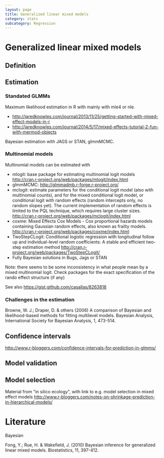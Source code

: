 ```yaml
---
layout: page
title: Generalized linear mixed models
category: stats
subcategory: Regression
---
```


Generalized linear mixed models
===


## Definition 




## Estimation

### Standated GLMMs

Maximum likelihood estimation in R with mainly with mle4 or nle. 

* http://jaredknowles.com/journal/2013/11/25/getting-started-with-mixed-effect-models-in-r
* http://jaredknowles.com/journal/2014/5/17/mixed-effects-tutorial-2-fun-with-mermod-objects

Bayesian estimation with JAGS or STAN, glmmMCMC.

### Multinomial models 

Multinomial models can be estimated with

* mlogit: base package for estimating multinomial logit models http://cran.r-project.org/web/packages/mlogit/index.html 
* glmmMCMC: http://glmmadmb.r-forge.r-project.org/
* mclogit: estimate parameters for the conditional logit model (also with multinomial counts), and for the mixed conditional logit model, or conditional logit with random effects (random intercepts only, no random slopes yet). The current implementation of random effects is limited to the PQL technique, which requires large cluster sizes. http://cran.r-project.org/web/packages/mclogit/index.html
* coxme: Mixed Effects Cox Models - Cox proportional hazards models containing Gaussian random effects, also known as frailty models. http://cran.r-project.org/web/packages/coxme/index.html
* TwoStepCLogit: Conditional logistic regression with longitudinal follow up and individual-level random coefficients: A stable and efficient two-step estimation method http://cran.r-project.org/web/packages/TwoStepCLogit/
* Fully Bayesian solutions in Bugs, Jags or STAN

Note: there seems to be some inconsistency in what people mean by a mixed multinomial logit. Check packages for the exact specification of the rando effect structure (if any)

See also https://gist.github.com/casallas/8263818

### Challenges in the estimation 

Browne, W. J.; Draper, D. & others (2006) A comparison of Bayesian and likelihood-based methods for fitting multilevel models. Bayesian Analysis, International Society for Bayesian Analysis, 1, 473-514.


## Confidence intervals 

http://www.r-bloggers.com/confidence-intervals-for-prediction-in-glmms/


## Model validation 


## Model selection 

Material from "in silico ecology", with link to e.g. model selection in mixed effect models
http://www.r-bloggers.com/notes-on-shrinkage-prediction-in-hierarchical-models/






# Literature

Bayesian 

Fong, Y.; Rue, H. & Wakefield, J. (2010) Bayesian inference for generalized linear mixed models. Biostatistics, 11, 397-412.
